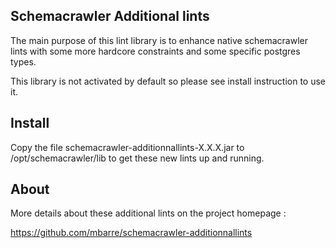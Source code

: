 ## Schemacrawler Additional lints

The main purpose of this lint library is to enhance native schemacrawler lints with some more hardcore
constraints and some specific postgres types.

This library is not activated by default so please see install instruction to use it.

## Install

Copy the file schemacrawler-additionnallints-X.X.X.jar to /opt/schemacrawler/lib to get these new lints up and running.

## About

More details about these additional lints on the project homepage :

https://github.com/mbarre/schemacrawler-additionnallints